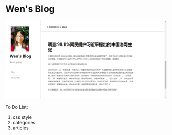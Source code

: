 # Wen's Blog
![image](https://github.com/smilezjw/Wen-Blog/blob/master/templates/static/images/index.png)


To Do List:
1. css style
2. categories
3. articles
